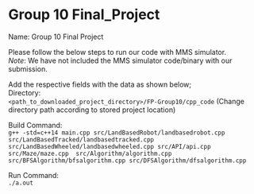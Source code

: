 # Group 10 Final_Project

Name: 
Group 10 Final Project

Please follow the below steps to run our code with MMS simulator.  
*Note*: We have not included the MMS simulator code/binary with our submission.

Add the respective fields with the data as shown below;  
Directory:   
`<path_to_downloaded_project_directory>/FP-Group10/cpp_code`
(Change directory path according to stored project location)   

Build Command:   
`g++ -std=c++14 main.cpp src/LandBasedRobot/landbasedrobot.cpp src/LandBasedTracked/landbasedtracked.cpp src/LandBasedWheeled/landbasedwheeled.cpp src/API/api.cpp src/Maze/maze.cpp  src/Algorithm/algorithm.cpp src/BFSAlgorithm/bfsalgorithm.cpp src/DFSAlgorithm/dfsalgorithm.cpp`   

Run Command:    
`./a.out`
